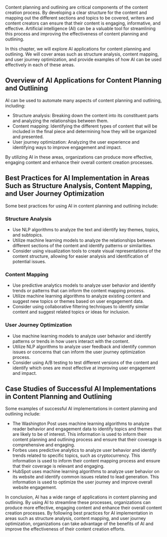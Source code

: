

Content planning and outlining are critical components of the content creation process. By developing a clear structure for the content and mapping out the different sections and topics to be covered, writers and content creators can ensure that their content is engaging, informative, and effective. Artificial intelligence (AI) can be a valuable tool for streamlining this process and improving the effectiveness of content planning and outlining.

In this chapter, we will explore AI applications for content planning and outlining. We will cover areas such as structure analysis, content mapping, and user journey optimization, and provide examples of how AI can be used effectively in each of these areas.

Overview of AI Applications for Content Planning and Outlining
--------------------------------------------------------------

AI can be used to automate many aspects of content planning and outlining, including:

* Structure analysis: Breaking down the content into its constituent parts and analyzing the relationships between them.
* Content mapping: Identifying the different types of content that will be included in the final piece and determining how they will be organized and presented.
* User journey optimization: Analyzing the user experience and identifying ways to improve engagement and impact.

By utilizing AI in these areas, organizations can produce more effective, engaging content and enhance their overall content creation processes.

Best Practices for AI Implementation in Areas Such as Structure Analysis, Content Mapping, and User Journey Optimization
------------------------------------------------------------------------------------------------------------------------

Some best practices for using AI in content planning and outlining include:

### Structure Analysis

* Use NLP algorithms to analyze the text and identify key themes, topics, and subtopics.
* Utilize machine learning models to analyze the relationships between different sections of the content and identify patterns or similarities.
* Consider using visualization tools to create visual representations of the content structure, allowing for easier analysis and identification of potential issues.

### Content Mapping

* Use predictive analytics models to analyze user behavior and identify trends or patterns that can inform the content mapping process.
* Utilize machine learning algorithms to analyze existing content and suggest new topics or themes based on user engagement data.
* Consider using collaborative filtering techniques to identify similar content and suggest related topics or ideas for inclusion.

### User Journey Optimization

* Use machine learning models to analyze user behavior and identify patterns or trends in how users interact with the content.
* Utilize NLP algorithms to analyze user feedback and identify common issues or concerns that can inform the user journey optimization process.
* Consider using A/B testing to test different versions of the content and identify which ones are most effective at improving user engagement and impact.

Case Studies of Successful AI Implementations in Content Planning and Outlining
-------------------------------------------------------------------------------

Some examples of successful AI implementations in content planning and outlining include:

* The Washington Post uses machine learning algorithms to analyze reader behavior and engagement data to identify topics and themes that are likely to be of interest. This information is used to inform their content planning and outlining process and ensure that their coverage is comprehensive and engaging.
* Forbes uses predictive analytics to analyze user behavior and identify trends related to specific topics, such as cryptocurrency. This information is used to inform their content mapping process and ensure that their coverage is relevant and engaging.
* HubSpot uses machine learning algorithms to analyze user behavior on its website and identify common issues related to lead generation. This information is used to optimize the user journey and improve overall website engagement.

In conclusion, AI has a wide range of applications in content planning and outlining. By using AI to streamline these processes, organizations can produce more effective, engaging content and enhance their overall content creation processes. By following best practices for AI implementation in areas such as structure analysis, content mapping, and user journey optimization, organizations can take advantage of the benefits of AI and improve the effectiveness of their content creation efforts.
